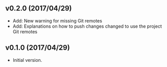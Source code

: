 
## v0.2.0 (2017/04/29)
- Add: New warning for missing Git remotes
- Add: Explanations on how to push changes changed to use the project Git remotes

## v0.1.0 (2017/04/29)
- Initial version.
